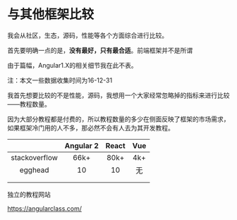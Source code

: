 # 与其他框架比较

我会从社区，生态，源码，性能等各个方面综合进行比较。

首先要明确一点的是，**没有最好，只有最合适**。前端框架并不是所谓

由于篇幅，Angular1.X的相关细节我在此不表。

注：本文一些数据收集时间为16-12-31



我首先想要比较的不是性能，源码，我想用一个大家经常忽略掉的指标来进行比较——教程数量。

因为大部分教程都是付费的，所以教程数量的多少在侧面反映了框架的市场需求，如果框架冷门用的人不多，那必然不会有人去为其开发教程。

|               | Angular 2 | React | Vue  |
| :-----------: | :-------: | :---: | :--: |
| stackoverflow |   66k+    | 80k+  | 4k+  |
|    egghead    |    10     |  10   |  无   |
|               |           |       |      |
|               |           |       |      |

独立的教程网站

https://angularclass.com/